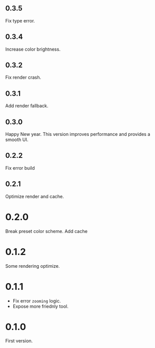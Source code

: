 ## 0.3.5

Fix type error.

## 0.3.4

Increase color brightness.

## 0.3.2

Fix render crash.

## 0.3.1

Add render fallback.

## 0.3.0

Happy New year. This version improves performance and provides a smooth UI.

## 0.2.2

Fix error build

## 0.2.1

Optimize render and cache.

# 0.2.0

Break preset color scheme. Add cache

# 0.1.2

Some rendering optimize.

# 0.1.1

- Fix error `zooming` logic.
- Expose more friednly tool.

# 0.1.0

First version.
